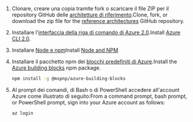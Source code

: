 1. <span data-ttu-id="bc686-101">Clonare, creare una copia tramite fork o scaricare il file ZIP per il repository GitHub delle [architetture di riferimento](https://github.com/mspnp/reference-architectures).</span><span class="sxs-lookup"><span data-stu-id="bc686-101">Clone, fork, or download the zip file for the [reference architectures](https://github.com/mspnp/reference-architectures) GitHub repository.</span></span>

2. <span data-ttu-id="bc686-102">Installare l'[interfaccia della riga di comando di Azure 2.0](/cli/azure/install-azure-cli?view=azure-cli-latest).</span><span class="sxs-lookup"><span data-stu-id="bc686-102">Install [Azure CLI 2.0](/cli/azure/install-azure-cli?view=azure-cli-latest).</span></span>

3. <span data-ttu-id="bc686-103">Installare [Node e npm](https://nodejs.org/en/download/)</span><span class="sxs-lookup"><span data-stu-id="bc686-103">Install [Node and NPM](https://nodejs.org/en/download/)</span></span>

4. <span data-ttu-id="bc686-104">Installare il pacchetto npm dei [blocchi predefiniti di Azure](https://github.com/mspnp/template-building-blocks/wiki/Install-Azure-Building-Blocks).</span><span class="sxs-lookup"><span data-stu-id="bc686-104">Install the [Azure building blocks](https://github.com/mspnp/template-building-blocks/wiki/Install-Azure-Building-Blocks) npm package.</span></span>

   ```bash
   npm install -g @mspnp/azure-building-blocks
   ```

5. <span data-ttu-id="bc686-105">Al prompt dei comandi, di Bash o di PowerShell accedere all'account Azure come illustrato di seguito:</span><span class="sxs-lookup"><span data-stu-id="bc686-105">From a command prompt, bash prompt, or PowerShell prompt, sign into your Azure account as follows:</span></span>

   ```bash
   az login
   ```
